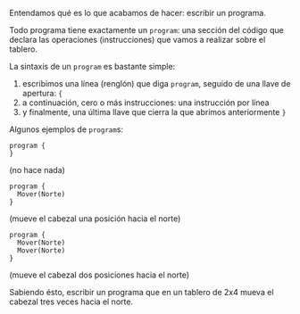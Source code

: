 Entendamos qué es lo que acabamos de hacer: escribir un programa.

Todo programa tiene exactamente un `program`: una sección del código que declara las operaciones (instrucciones) que vamos a realizar sobre el tablero.

La sintaxis de un `program` es bastante simple:

1. escribimos una línea (renglón) que diga `program`, seguido de una llave de apertura: `{`
1. a continuación, cero o más instrucciones: una instrucción por línea
1. y finalmente, una última llave que cierra la que abrimos anteriormente `}`

Algunos ejemplos de `program`s:


```puppet
program {
}
```

(no hace nada)


```puppet
program {
  Mover(Norte)
}
```

(mueve el cabezal una posición hacia el norte)

```puppet
program {
  Mover(Norte)
  Mover(Norte)
}
```

(mueve el cabezal dos posiciones hacia el norte)

Sabiendo ésto, escribir un programa que en un tablero de 2x4 mueva el cabezal tres veces hacia el norte.